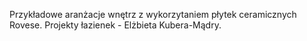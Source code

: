 ﻿---
client: "Rovese (Cersanit)"
---

Przykładowe aranżacje wnętrz z wykorzytaniem płytek ceramicznych Rovese.
Projekty łazienek - Elżbieta Kubera-Mądry.
